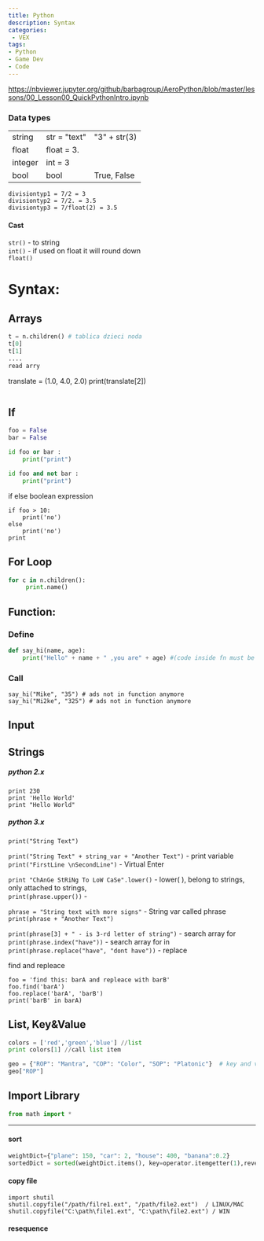 ```yaml
---
title: Python
description: Syntax
categories:
 - VEX
tags:
- Python
- Game Dev
- Code
---
```


https://nbviewer.jupyter.org/github/barbagroup/AeroPython/blob/master/lessons/00_Lesson00_QuickPythonIntro.ipynb


### Data types

||||
|---|---|---|
|string|str = "text"| "3" + str(3)
|float|float = 3.
|integer|int = 3
|bool|bool |  True, False



`divisiontyp1 = 7/2 = 3`     
`divisiontyp2 = 7/2. = 3.5`     
`divisiontyp3 = 7/float(2) = 3.5`     


#### Cast
`str()` - to string  
`int()` - if used on float it will  round down  
`float()`  



# Syntax:

## Arrays
```python
t = n.children() # tablica dzieci noda
t[0]
t[1]
....
read arry
```
translate = (1.0, 4.0, 2.0)
print(translate[2])
```
```

## If
```python
foo = False
bar = False

id foo or bar :
	print("print")

id foo and not bar :
	print("print")

```
if else boolean expression
```
if foo > 10:
	print('no')
else
	print('no')
print
```
## For Loop
```python
for c in n.children():
     print.name()
```

## Function:


### Define
```python
def say_hi(name, age):  
    print("Hello" + name + " ,you are" + age) #(code inside fn must be indentet)  
```
### Call
```
say_hi("Mike", "35") # ads not in function anymore
say_hi("Mi2ke", "325") # ads not in function anymore
```




## Input

## Strings
##### python 2.x   
`print 230`  
`print 'Hello World'`  
`print "Hello World"`   

##### python 3.x  
`print("String Text")`   

`print("String Text" + string_var + "Another Text")` - print variable     
`print("FirstLine \nSecondLine")` - Virtual Enter  

`print "ChAnGe StRiNg To LoW CaSe".lower()` -  lower( ), belong to strings, only attached to strings,   
`print(phrase.upper())` -   

`phrase = "String text with more signs"` - String var called phrase
`print(phrase + "Another Text")`    

`print(phrase[3] + " - is 3-rd letter of string")` -  search array for
`print(phrase.index("have"))` - search array for in
`print(phrase.replace("have", "dont have"))` - replace


find and repleace
```
foo = 'find this: barA and repleace with barB'
foo.find('barA')
foo.replace('barA', 'barB')    
print('barB' in barA)  

```

## List, Key&Value
```python
colors = ['red','green','blue'] //list  
print colors[1] //call list item   

geo = {"ROP": "Mantra", "COP": "Color", "SOP": "Platonic"}  # key and value   
geo["ROP"]  
```



## Import Library
```python
from math import *
```

----

#### sort
```python
weightDict={"plane": 150, "car": 2, "house": 400, "banana":0.2}
sortedDict = sorted(weightDict.items(), key=operator.itemgetter(1),reverse=True)
```

#### copy file
```
import shutil
shutil.copyfile("/path/filre1.ext", "/path/file2.ext")  / LINUX/MAC
shutil.copyfile("C:\path\file1.ext", "C:\path\file2.ext") / WIN
```

#### resequence
